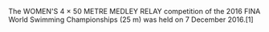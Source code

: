 The WOMEN'S 4 × 50 METRE MEDLEY RELAY competition of the 2016 FINA World Swimming Championships (25 m) was held on 7 December 2016.[1]
